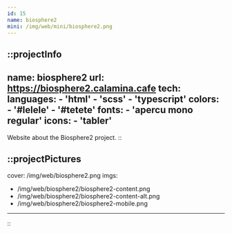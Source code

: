 ```yaml
---
id: 15
name: biosphere2
mini: /img/web/mini/biosphere2.png
---
```


::projectInfo
---
name: biosphere2
url: https://biosphere2.calamina.cafe
tech:
    languages:
      - 'html'
      - 'scss'
      - 'typescript'
    colors:
      - '#lelele'
      - '#tetete'
    fonts:
      - 'apercu mono regular'
    icons:
      - 'tabler'
---
Website about the Biosphere2 project.
::

::projectPictures
---
cover: /img/web/biosphere2.png
imgs:
  - /img/web/biosphere2/biosphere2-content.png
  - /img/web/biosphere2/biosphere2-content-alt.png
  - /img/web/biosphere2/biosphere2-mobile.png
---
::

<!-- ::projectFeatures
:: -->
